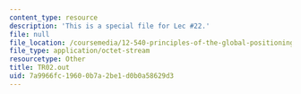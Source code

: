 ```yaml
---
content_type: resource
description: 'This is a special file for Lec #22.'
file: null
file_location: /coursemedia/12-540-principles-of-the-global-positioning-system-spring-2012/7a9966fc19600b7a2be1d0b0a58629d3_TR02.out
file_type: application/octet-stream
resourcetype: Other
title: TR02.out
uid: 7a9966fc-1960-0b7a-2be1-d0b0a58629d3
---
```

